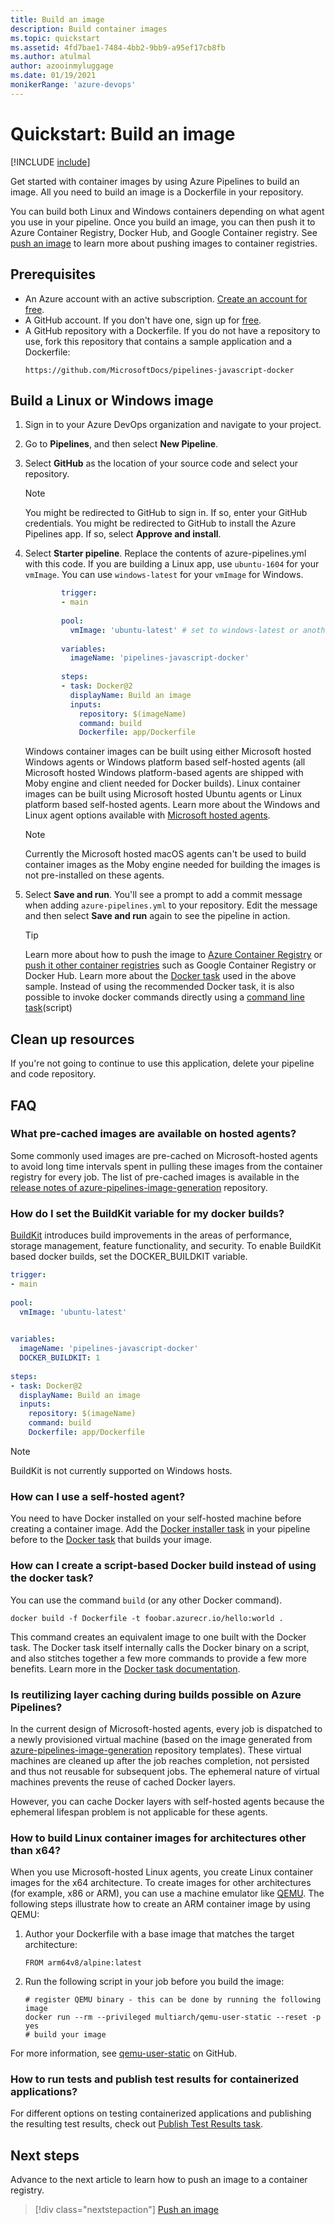 ```yaml
---
title: Build an image
description: Build container images
ms.topic: quickstart
ms.assetid: 4fd7bae1-7484-4bb2-9bb9-a95ef17cb8fb
ms.author: atulmal
author: azooinmyluggage
ms.date: 01/19/2021
monikerRange: 'azure-devops'
---
```


# Quickstart: Build an image

[!INCLUDE [include](../../includes/version-team-services.md)]

Get started with container images by using Azure Pipelines to build an image. All you need to build an image is a Dockerfile in your repository. 

You can build both Linux and Windows containers depending on what agent you use in your pipeline.
Once you build an image, you can then push it to Azure Container Registry, Docker Hub, and Google Container registry. See [push an image](push-image.md) to learn more about pushing images to container registries. 


## Prerequisites
- An Azure account with an active subscription. [Create an account for free](https://azure.microsoft.com/free/?WT.mc_id=A261C142F).
- A GitHub account. If you don't have one, sign up for [free](https://github.com/join). 
- A GitHub repository with a Dockerfile. If you do not have a repository to use, fork this repository that contains a sample application and a Dockerfile:
    ```
    https://github.com/MicrosoftDocs/pipelines-javascript-docker
    ```
## Build a Linux or Windows image

1. Sign in to your Azure DevOps organization and navigate to your project.
2. Go to **Pipelines**, and then select **New Pipeline**.
3. Select **GitHub** as the location of your source code and select your repository.

   > [!NOTE]
   > You might be redirected to GitHub to sign in. If so, enter your GitHub credentials.
   > You might be redirected to GitHub to install the Azure Pipelines app. If so, select **Approve and install**.

4. Select **Starter pipeline**. Replace the contents of azure-pipelines.yml with this code. If you are building a Linux app, use `ubuntu-1604` for your `vmImage`.  You can use `windows-latest` for your `vmImage` for Windows. 
 
   ```yaml
           trigger:
           - main
           
           pool:
             vmImage: 'ubuntu-latest' # set to windows-latest or another Windows vmImage for Windows builds
           
           variables:
             imageName: 'pipelines-javascript-docker'
           
           steps:
           - task: Docker@2
             displayName: Build an image
             inputs:
               repository: $(imageName)
               command: build
               Dockerfile: app/Dockerfile
    ```

    Windows container images can be built using either Microsoft hosted Windows agents or Windows platform based self-hosted agents (all Microsoft hosted Windows platform-based agents are shipped with Moby engine and client needed for Docker builds). Linux container images can be built using Microsoft hosted Ubuntu agents or Linux platform based self-hosted agents. Learn more about the Windows and Linux agent options available with [Microsoft hosted agents](../../agents/hosted.md).
    
    > [!NOTE]
    > Currently the Microsoft hosted macOS agents can't be used to build container images as the Moby engine needed for building the images is not pre-installed on these agents.
        
5. Select **Save and run**. You'll see a prompt to add a commit message when adding `azure-pipelines.yml`  to your repository. Edit the message and then select **Save and run** again to see the pipeline in action.

   > [!TIP]
   > Learn more about how to push the image to [Azure Container Registry](acr-template.md) or [push it other container registries](./push-image.md) such as Google Container Registry or Docker Hub.
   > Learn more about the [Docker task](../../tasks/build/docker.md) used in the above sample.
   > Instead of using the recommended Docker task, it is also possible to invoke docker commands directly using a [command line task](../../tasks/utility/command-line.md)(script)

## Clean up resources

If you're not going to continue to use this application, delete your pipeline and code repository.
## FAQ

### What pre-cached images are available on hosted agents?

Some commonly used images are pre-cached on Microsoft-hosted agents to avoid long time intervals spent in pulling these images from the container registry for every job. The list of pre-cached images is available in the [release notes of azure-pipelines-image-generation](https://github.com/actions/virtual-environments/releases) repository.

### How do I set the BuildKit variable for my docker builds?

[BuildKit](https://github.com/moby/buildkit) introduces build improvements in the areas of performance, storage management, feature functionality, and security. To enable BuildKit based docker builds, set the DOCKER_BUILDKIT variable.

```YAML
trigger:
- main
   
pool:
  vmImage: 'ubuntu-latest'
   

variables:
  imageName: 'pipelines-javascript-docker'
  DOCKER_BUILDKIT: 1
    
steps:
- task: Docker@2
  displayName: Build an image
  inputs:
    repository: $(imageName)
    command: build
    Dockerfile: app/Dockerfile
```

> [!NOTE]
> BuildKit is not currently supported on Windows hosts.

### How can I use a self-hosted agent?

You need to have Docker installed on your self-hosted machine before creating a container image. Add the [Docker installer task](../../tasks/tool/docker-installer.md) in your pipeline before to the [Docker task](../../tasks/build/docker.md) that builds your image. 


### How can I create a script-based Docker build instead of using the docker task?

You can use the command `build` (or any other Docker command). 

```
docker build -f Dockerfile -t foobar.azurecr.io/hello:world .
```

This command creates an equivalent image to one built with the Docker task. 
The Docker task itself internally calls the Docker binary on a script, and also stitches together a few more commands to provide a few more benefits. Learn more in the [Docker task documentation](../../tasks/build/docker.md).

### Is reutilizing layer caching during builds possible on Azure Pipelines?

In the current design of Microsoft-hosted agents, every job is dispatched to a newly provisioned virtual machine (based on the image generated from [azure-pipelines-image-generation](https://github.com/microsoft/azure-pipelines-image-generation) repository templates). These virtual machines are cleaned up after the job reaches completion, not persisted and thus not reusable for subsequent jobs. The ephemeral nature of virtual machines prevents the reuse of cached Docker layers.

However, you can cache Docker layers with self-hosted agents because the ephemeral lifespan problem is not applicable for these agents.

### How to build Linux container images for architectures other than x64?

When you use Microsoft-hosted Linux agents, you create Linux container images for the x64 architecture. To create images for other architectures (for example, x86 or ARM), you can use a machine emulator like [QEMU](https://www.qemu.org/). The following steps illustrate how to create an ARM container image by using QEMU:

1. Author your Dockerfile with a base image that matches the target architecture:
 
    ```
    FROM arm64v8/alpine:latest
    ```
    
1. Run the following script in your job before you build the image:
 
    ```
    # register QEMU binary - this can be done by running the following image
    docker run --rm --privileged multiarch/qemu-user-static --reset -p yes
    # build your image
    ```
    
For more information, see [qemu-user-static](https://github.com/multiarch/qemu-user-static) on GitHub.

### How to run tests and publish test results for containerized applications?

For different options on testing containerized applications and publishing the resulting test results, check out [Publish Test Results task](../../tasks/test/publish-test-results.md#docker).
## Next steps

Advance to the next article to learn how to push an image to a container registry. 
> [!div class="nextstepaction"]
> [Push an image](push-image.md)
